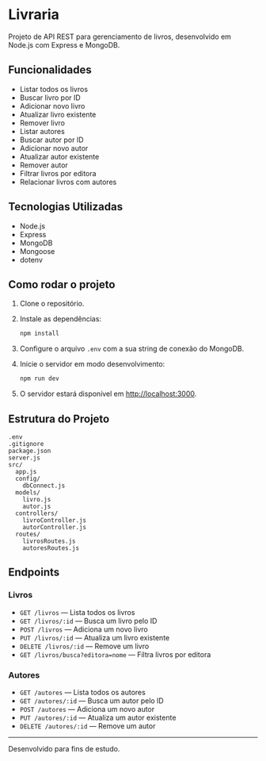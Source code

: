 # Livraria

Projeto de API REST para gerenciamento de livros, desenvolvido em Node.js com Express e MongoDB.

## Funcionalidades

- Listar todos os livros
- Buscar livro por ID
- Adicionar novo livro
- Atualizar livro existente
- Remover livro
- Listar autores
- Buscar autor por ID
- Adicionar novo autor
- Atualizar autor existente
- Remover autor
- Filtrar livros por editora
- Relacionar livros com autores

## Tecnologias Utilizadas

- Node.js
- Express
- MongoDB
- Mongoose
- dotenv

## Como rodar o projeto

1. Clone o repositório.
2. Instale as dependências:

   ```sh
   npm install
   ```

3. Configure o arquivo `.env` com a sua string de conexão do MongoDB.
4. Inicie o servidor em modo desenvolvimento:

   ```sh
   npm run dev
   ```

5. O servidor estará disponível em [http://localhost:3000](http://localhost:3000).

## Estrutura do Projeto

```
.env
.gitignore
package.json
server.js
src/
  app.js
  config/
    dbConnect.js
  models/
    livro.js
    autor.js
  controllers/
    livroController.js
    autorController.js
  routes/
    livrosRoutes.js
    autoresRoutes.js
```

## Endpoints

### Livros

- `GET /livros` — Lista todos os livros
- `GET /livros/:id` — Busca um livro pelo ID
- `POST /livros` — Adiciona um novo livro
- `PUT /livros/:id` — Atualiza um livro existente
- `DELETE /livros/:id` — Remove um livro
- `GET /livros/busca?editora=nome` — Filtra livros por editora

### Autores

- `GET /autores` — Lista todos os autores
- `GET /autores/:id` — Busca um autor pelo ID
- `POST /autores` — Adiciona um novo autor
- `PUT /autores/:id` — Atualiza um autor existente
- `DELETE /autores/:id` — Remove um autor

---

Desenvolvido para fins de estudo.